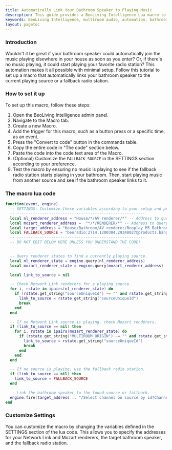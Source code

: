 ```yaml
---
title: Automatically Link Your Bathroom Speaker to Playing Music
description: This guide provides a BeoLiving Intelligence Lua macro to automate your audio experience, ensuring your bathroom speaker seamlessly links to any currently playing source in your home. If no music is playing, the macro will automatically switch to a predefined fallback radio station, creating a truly integrated and effortless audio system.
keywords: BeoLiving Intelligence, multiroom audio, automation, bathroom speaker, Network Link, Mozart, fallback radio, Lua macro, seamless integration, music control, AV RENDERER, RENDERER
layout: pagetoc
---
```


### Introduction

Wouldn't it be great if your bathroom speaker could automatically join the music playing elsewhere in your house as soon as you enter? Or, if there's no music playing, it could start playing your favorite radio station? This automation makes it all possible with minimal setup. Follow this tutorial to set up a macro that automatically links your bathroom speaker to the current playing source or a fallback radio station.

### How to set it up

To set up this macro, follow these steps:

1. Open the BeoLiving Intelligence admin panel.
2. Navigate to the Macro tab.
3. Create a new Macro.
4. Add the trigger for this macro, such as a button press or a specific time, as an event.
5. Press the "Convert to code" button in the commands table.
6. Copy the entire code in "The code" section below.
7. Paste the code into the code text area of the Macro.
8. (Optional) Customize the `FALLBACK_SOURCE` in the SETTINGS section according to your preference.
9. Test the macro by ensuring no music is playing to see if the fallback radio station starts playing in your bathroom. Then, start playing music from another source and see if the bathroom speaker links to it.

### The macro lua code
```lua
function(event, engine)
  -- SETTINGS: Customize these variables according to your setup and preferences.
  -- --------------------------------------------------------
  local nl_renderer_address = "House/*/AV renderer/*" -- Address to query Network Link renderer states.
  local mozart_renderer_address =  "*/*/RENDERER/*" -- Address to query Mozart renderer states.
  local target_address = "House/Bathroom/AV renderer/Beoplay M5 Bathroom" -- The target bathroom speaker address.
  local FALLBACK_SOURCE = "beoradio:2714.1200304.29348027@products.bang-olufsen.com" -- Fallback radio station if no music is playing.
  -- --------------------------------------------------------
  -- DO NOT EDIT BELOW HERE UNLESS YOU UNDERSTAND THE CODE!
  -- --------------------------------------------------------

  -- Query renderer states to find a currently playing source.
  local nl_renderer_state = engine.query(nl_renderer_address)
  local mozart_renderer_state = engine.query(mozart_renderer_address)

  local link_to_source = nil

  -- Check Network Link renderers for a playing source.
  for i, rstate in ipairs(nl_renderer_state) do
    if (rstate.get_string("sourceUniqueId") ~= "" and rstate.get_string("state") == "Play") then
      link_to_source = rstate.get_string("sourceUniqueId")
      break
    end
  end

  -- If no Network Link source is playing, check Mozart renderers.
  if (link_to_source == nil) then
    for i, rstate in ipairs(mozart_renderer_state) do
      if (rstate.get_string("MULTIROOM_ORIGIN") ~= "" and rstate.get_string("STATE") == "Play") then
        link_to_source = rstate.get_string("sourceUniqueId")
        break
      end
    end
  end

  -- If no source is playing, use the fallback radio station.
  if (link_to_source == nil) then
    link_to_source = FALLBACK_SOURCE
  end

  -- Link the bathroom speaker to the found source or fallback.
  engine.fire(target_address .. "/Select channel on source by id?Channel=&sourceUniqueId=" .. link_to_source )
end
```

### Customize Settings

You can customize the macro by changing the variables defined in the SETTINGS section of the lua code. This allows you to specify the addresses for your Network Link and Mozart renderers, the target bathroom speaker, and the fallback radio station.


